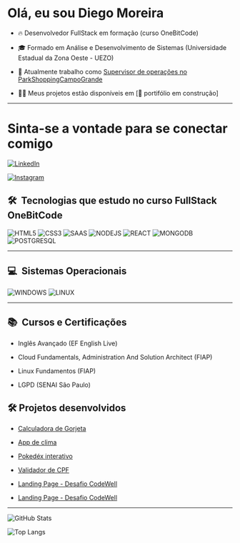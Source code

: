 # Olá, eu sou Diego Moreira 

- 🔥 Desenvolvedor FullStack em formação (curso OneBitCode)

- 🎓 Formado em Análise e Desenvolvimento de Sistemas (Universidade Estadual da Zona Oeste - UEZO)
 
- 🏬 Atualmente trabalho como [Supervisor de operações no ParkShoppingCampoGrande](https://www.parkshoppingcampogrande.com.br/)

- 👩‍💻 Meus projetos estão disponíveis em [🚨 portifólio em construção]

---

# Sinta-se a vontade para se conectar comigo

[![LinkedIn](https://img.shields.io/badge/LinkedIn-000?style=for-the-badge&logo=linkedin&logoColor=0E76A8)](https://www.linkedin.com/in/diego-moreira-280364a1/)

[![Instagram](https://img.shields.io/badge/Instagram-000?style=for-the-badge&logo=instagram)](https://www.instagram.com/moreiradiego_rj/)



## 🛠 &nbsp;Tecnologias que estudo no curso FullStack OneBitCode

<img align="center" alt="HTML5" src="https://img.shields.io/badge/HTML5-E34F26?style=for-the-badge&logo=html5&logoColor=white"> <img align="center" alt="CSS3" src="https://img.shields.io/badge/CSS3-1572B6?style=for-the-badge&logo=css3&logoColor=white"> <img align="center" alt="SAAS" src="https://img.shields.io/badge/Sass-CC6699?style=for-the-badge&logo=sass&logoColor=white"> <img align="center" alt="NODEJS" src="https://img.shields.io/badge/Node.js-43853D?style=for-the-badge&logo=node.js&logoColor=white"> <img align="center" alt="REACT" src="https://img.shields.io/badge/React-20232A?style=for-the-badge&logo=react&logoColor=61DAFB"> <img align="center" alt="MONGODB" src="https://img.shields.io/badge/MongoDB-4EA94B?style=for-the-badge&logo=mongodb&logoColor=white"> <img align="center" alt="POSTGRESQL" src="https://img.shields.io/badge/PostgreSQL-316192?style=for-the-badge&logo=postgresql&logoColor=white">

---

## 💻 &nbsp;Sistemas Operacionais

<img align="center" alt="WINDOWS" src="https://img.shields.io/badge/Windows-0078D6?style=for-the-badge&logo=windows&logoColor=white"> <img align="center" alt="LINUX" src="https://img.shields.io/badge/Linux-FCC624?style=for-the-badge&logo=linux&logoColor=black">

---

## 📚 &nbsp;Cursos e Certificações

- Inglês Avançado (EF English Live)

- Cloud Fundamentals, Administration And Solution Architect (FIAP)

- Linux Fundamentos (FIAP)

- LGPD (SENAI São Paulo)

## 🛠 Projetos desenvolvidos

- [Calculadora de Gorjeta](https://diegosantosmoreira.github.io/CalculadoraDeGorjetaNew/)

- [App de clima](https://diegosantosmoreira.github.io/appdeclima/)

- [Pokedéx interativo](https://diegosantosmoreira.github.io/podedexinterativo)

- [Validador de CPF](https://diegosantosmoreira.github.io/validadordecpf/)

- [Landing Page - Desafio CodeWell](https://diegosantosmoreira.github.io/LandingPage-desafioCodeWell/)

- [Landing Page - Desafio CodeWell](https://diegosantosmoreira.github.io/webdeveloperportifolio-codewellchallenger/)

---

![GitHub Stats](https://github-readme-stats.vercel.app/api?username=DiegoSantosMoreira&theme=transparent&bg_color=000&border_color=30A3DC&show_icons=true&icon_color=30A3DC&title_color=E94D5F&text_color=FFF)

![Top Langs](https://github-readme-stats-git-masterrstaa-rickstaa.vercel.app/api/top-langs/?username=DiegoSantosMoreira&bg_color=000&border_color=30A3DC&title_color=E94D5F&text_color=FFF)